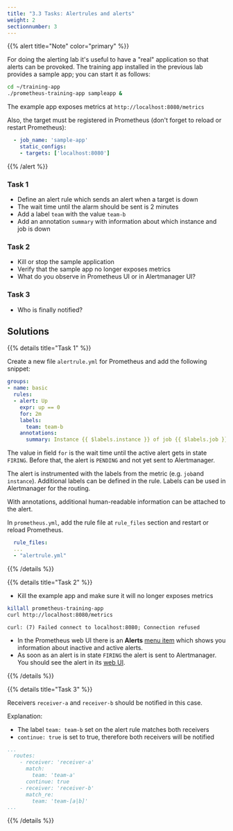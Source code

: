 ```yaml
---
title: "3.3 Tasks: Alertrules and alerts"
weight: 2
sectionnumber: 3
---
```


{{% alert title="Note" color="primary" %}}

For doing the alerting lab it's useful to have a "real" application so that alerts can be provoked. The training app installed in the previous lab provides a sample app; you can start it as follows:

```bash
cd ~/training-app
./prometheus-training-app sampleapp &
```

The example app exposes metrics at `http://localhost:8080/metrics`

Also, the target must be registered in Prometheus (don't forget to reload or restart Prometheus):

```yaml
  - job_name: 'sample-app'
    static_configs:
    - targets: ['localhost:8080']
```

{{% /alert %}}

### Task 1

* Define an alert rule which sends an alert when a target is down
* The wait time until the alarm should be sent is 2 minutes
* Add a label `team` with the value `team-b`
* Add an annotation `summary` with information about which instance and job is down

### Task 2

* Kill or stop the sample application
* Verify that the sample app no longer exposes metrics
* What do you observe in Prometheus UI or in Alertmanager UI?

### Task 3

* Who is finally notified?

## Solutions

{{% details title="Task 1" %}}

Create a new file `alertrule.yml` for Prometheus and add the following snippet:

```yaml
groups:
- name: basic
  rules:
  - alert: Up
    expr: up == 0
    for: 2m
    labels:
      team: team-b
    annotations:
      summary: Instance {{ $labels.instance }} of job {{ $labels.job }} is down
```

The value in field `for` is the wait time until the active alert gets in state `FIRING`. Before that, the alert is `PENDING` and not yet sent to Alertmanager.

The alert is instrumented with the labels from the metric (e.g. `job`and `instance`). Additional labels can be defined in the rule. Labels can be used in Alertmanager for the routing.

With annotations, additional human-readable information can be attached to the alert.

In `prometheus.yml`, add the rule file at `rule_files` section and restart or reload Prometheus.

```yaml
  rule_files:
  ...
  - "alertrule.yml"
```
{{% /details %}}

{{% details title="Task 2" %}}

* Kill the example app and make sure it will no longer exposes metrics

```bash
killall prometheus-training-app
curl http://localhost:8080/metrics
```

```
curl: (7) Failed connect to localhost:8080; Connection refused
```

* In the Prometheus web UI there is an **Alerts** [menu item](http://localhost:9090/alerts) which shows you information about inactive and active alerts.
* As soon as an alert is in state `FIRING` the alert is sent to Alertmanager. You should see the alert in its [web UI](http://localhost:9093).

{{% /details %}}

{{% details title="Task 3" %}}

Receivers `receiver-a` and `receiver-b` should be notified in this case.

Explanation:

* The label `team: team-b` set on the alert rule matches both receivers
* `continue: true` is set to true, therefore both receivers will be notified

```yaml
...
  routes:
    - receiver: 'receiver-a'
      match:
        team: 'team-a'
      continue: true
    - receiver: 'receiver-b'
      match_re:
        team: 'team-[a|b]'
...
```

{{% /details %}}
